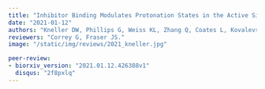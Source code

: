 ```yaml
---
title: "Inhibitor Binding Modulates Protonation States in the Active Site of SARS-CoV-2 Main Protease."
date: "2021-01-12"
authors: "Kneller DW, Phillips G, Weiss KL, Zhang Q, Coates L, Kovalevsky A."
reviewers: "Correy G, Fraser JS."
image: "/static/img/reviews/2021_kneller.jpg"

peer-review:
- biorxiv_version: "2021.01.12.426388v1"
  disqus: "2f8pxlq"
---
```

